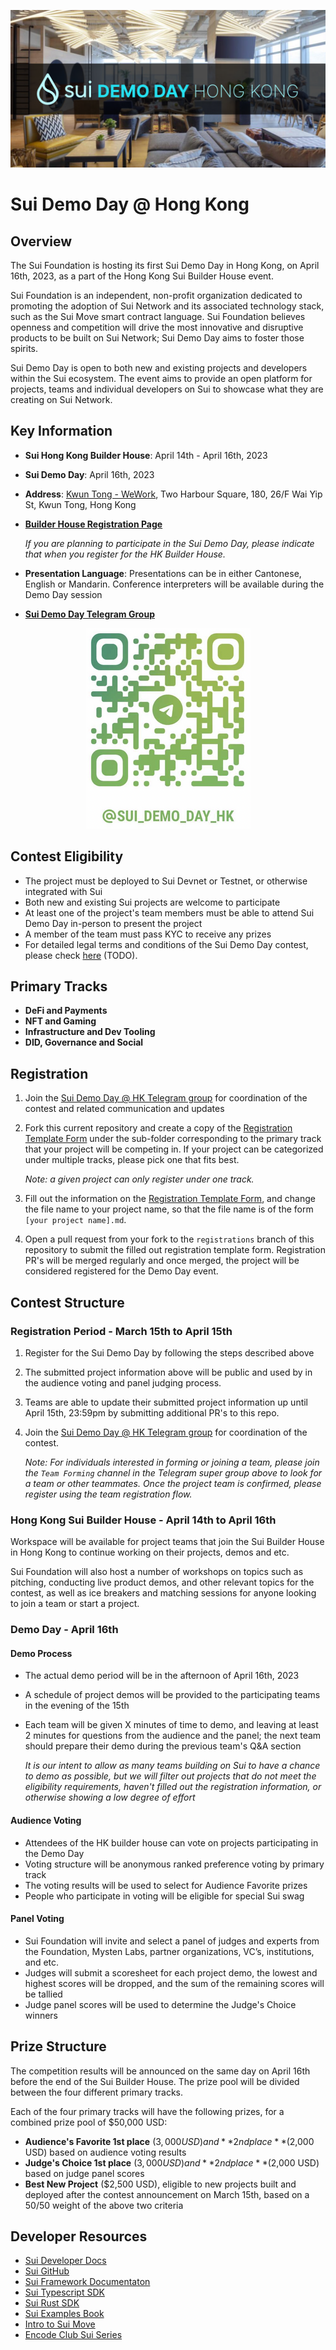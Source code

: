 <p align="center">
    <img src="./assets/hkbanner.png" alt="hkbanner">
</p>

# Sui Demo Day @ Hong Kong

## Overview

The Sui Foundation is hosting its first Sui Demo Day in Hong Kong, on April 16th, 2023, as a part of the Hong Kong Sui Builder House event.  

Sui Foundation is an independent, non-profit organization dedicated to promoting the adoption of Sui Network and its associated technology stack, such as the Sui Move smart contract language. Sui Foundation believes openness and competition will drive the most innovative and disruptive products to be built on Sui Network; Sui Demo Day aims to foster those spirits.  

Sui Demo Day is open to both new and existing projects and developers within the Sui ecosystem. The event aims to provide an open platform for projects, teams and individual developers on Sui to showcase what they are creating on Sui Network.

## Key Information

- **Sui Hong Kong Builder House**: April 14th - April 16th, 2023
- **Sui Demo Day**: April 16th, 2023
- **Address**: [Kwun Tong - WeWork](https://goo.gl/maps/v66vREsXA1ucDqUq9), Two Harbour Square, 180, 26/F Wai Yip St, Kwun Tong, Hong Kong
- **[Builder House Registration Page](https://lu.ma/sui.hongkong)**

    _If you are planning to participate in the Sui Demo Day, please indicate that when you register for the HK Builder House._
- **Presentation Language**: Presentations can be in either Cantonese, English or Mandarin. Conference interpreters will be available during the Demo Day session
- [**Sui Demo Day Telegram Group**](https://t.me/sui_demo_day_hk)

<p align="center">
    <img src="./assets/demoqrcode2.png" alt="qrcode">
</p>

## Contest Eligibility

- The project must be deployed to Sui Devnet or Testnet, or otherwise integrated with Sui
- Both new and existing Sui projects are welcome to participate
- At least one of the project's team members must be able to attend Sui Demo Day in-person to present the project
- A member of the team must pass KYC to receive any prizes
- For detailed legal terms and conditions of the Sui Demo Day contest, please check [here](placeholder) (TODO).

## Primary Tracks

- **DeFi and Payments**
- **NFT and Gaming**
- **Infrastructure and Dev Tooling**
- **DID, Governance and Social**

## Registration 

1. Join the [Sui Demo Day @ HK Telegram group](https://t.me/sui_demo_day_hk) for coordination of the contest and related communication and updates

2. Fork this current repository and create a copy of the [Registration Template Form](./REGISTRATION_TEMPLATE.md) under the sub-folder corresponding to the primary track that your project will be competing in. If your project can be categorized under multiple tracks, please pick one that fits best. 

    _Note: a given project can only register under one track._

3. Fill out the information on the [Registration Template Form](./REGISTRATION_TEMPLATE.md), and change the file name to your project name, so that the file name is of the form `[your project name].md`. 

4. Open a pull request from your fork to the `registrations` branch of this repository to submit the filled out registration template form. Registration PR's will be merged regularly and once merged, the project will be considered registered for the Demo Day event. 

## Contest Structure

### Registration Period - March 15th to April 15th

1. Register for the Sui Demo Day by following the steps described above

2. The submitted project information above will be public and used by in the audience voting and panel judging process.

4. Teams are able to update their submitted project information up until April 15th, 23:59pm by submitting additional PR's to this repo.

5. Join the [Sui Demo Day @ HK Telegram group](https://t.me/sui_demo_day_hk) for coordination of the contest.

    _Note: For individuals interested in forming or joining a team, please join the `Team Forming` channel in the Telegram super group above to look for a team or other teammates. Once the project team is confirmed, please register using the team registration flow._

### Hong Kong Sui Builder House - April 14th to April 16th

Workspace will be available for project teams that join the Sui Builder House in Hong Kong to continue working on their projects, demos and etc. 

Sui Foundation will also host a number of workshops on topics such as pitching, conducting live product demos, and other relevant topics for the contest, as well as ice breakers and matching sessions for anyone looking to join a team or start a project. 

### Demo Day - April 16th

#### Demo Process

- The actual demo period will be in the afternoon of April 16th, 2023
- A schedule of project demos will be provided to the participating teams in the evening of the 15th
- Each team will be given X minutes of time to demo, and leaving at least 2 minutes for questions from the audience and the panel; the next team should prepare their demo during the previous team's Q&A section

    *It is our intent to allow as many teams building on Sui to have a chance to demo as possible, but we will filter out projects that do not meet the eligibility requirements, haven't filled out the registration information, or otherwise showing a low degree of effort*

#### Audience Voting

- Attendees of the HK builder house can vote on projects participating in the Demo Day
- Voting structure will be anonymous ranked preference voting by primary track
- The voting results will be used to select for Audience Favorite prizes
- People who participate in voting will be eligible for special Sui swag

#### Panel Voting

- Sui Foundation will invite and select a panel of judges and experts from the Foundation, Mysten Labs, partner organizations, VC’s, institutions, and etc.
- Judges will submit a scoresheet for each project demo, the lowest and highest scores will be dropped, and the sum of the remaining scores will be tallied
- Judge panel scores will be used to determine the Judge's Choice winners

## Prize Structure

The competition results will be announced on the same day on April 16th before the end of the Sui Builder House. The prize pool will be divided between the four different primary tracks. 

Each of the four primary tracks will have the following prizes, for a combined prize pool of $50,000 USD: 

- **Audience's Favorite 1st place** ($3,000 USD) and **2nd place** ($2,000 USD) based on audience voting results
- **Judge's Choice 1st place** ($3,000 USD) and **2nd place** ($2,000 USD) based on judge panel scores
- **Best New Project** ($2,500 USD), eligible to new projects built and deployed after the contest announcement on March 15th, based on a 50/50 weight of the above two criteria

## Developer Resources

- [Sui Developer Docs](https://docs.sui.io/)
- [Sui GitHub](https://github.com/MystenLabs/sui)
- [Sui Framework Documentaton](https://github.com/MystenLabs/sui/tree/main/crates/sui-framework/docs)
- [Sui Typescript SDK](https://github.com/MystenLabs/sui/tree/main/sdk/typescript)
- [Sui Rust SDK](https://github.com/MystenLabs/sui/tree/main/crates/sui-sdk)
- [Sui Examples Book](https://examples.sui.io/)
- [Intro to Sui Move](https://github.com/sui-foundation/sui-move-intro-course)
- [Encode Club Sui Series](https://www.encode.club/sui-educate)